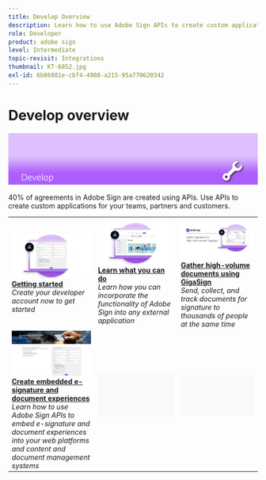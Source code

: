 ```yaml
---
title: Develop Overview
description: Learn how to use Adobe Sign APIs to create custom applications for your teams, partners and customers
role: Developer
product: adobe sign
level: Intermediate
topic-revisit: Integrations
thumbnail: KT-6852.jpg
exl-id: 6b86081e-cbf4-4988-a215-95a770620342
---
```

# Develop overview

![Sign Develop Image](../assets/Hero-Develop.png)

40% of agreements in Adobe Sign are created using APIs. Use APIs to create custom applications for your teams, partners and customers.

<table style="table-layout:fixed">
<tr>
  <td>
    <a href="https://www.adobe.io/apis/documentcloud/sign.html" target="_blank">
      <img alt="Start" src="../assets/Develop_Getting-Started.png" />
    </a>
    <div>
    <a href="https://www.adobe.io/apis/documentcloud/sign.html" target="_blank"><strong>Getting started</strong></a>
    <br>
    <em>Create your developer account now to get started</em>
  </td>
  <td>
    <a href="https://www.adobe.io/apis/documentcloud/sign/docs.html" target="_blank">
      <img alt="Learn" src="../assets/Develop_Learn.png" />
    </a>
    <div>
    <a href="https://www.adobe.io/apis/documentcloud/sign/docs.html" target="_blank"><strong>Learn what you can do</strong></a>
    <br>
    <em>Learn how you can incorporate the functionality of Adobe Sign into any external application</em>
  </td>  
  <td>
    <a href="gigasign.md">
      <img alt="Gather high-volume documents using GigaSign" src="../assets/gigasign.jpg" />
    </a>
    <div>
    <a href="gigasign.md"><strong>Gather high-volume documents using GigaSign</strong></a>
    <br>
    <em>Send, collect, and track documents for signature to thousands of people at the same time</em>
  </td>
</tr>
<tr>
  <td>
    <a href="embeddedesignature.md">
      <img alt="Create embedded e-signature and document experiences" src="assets/embeddedesignature/EmbedPart1_thumb.png" />
    </a>
    <div>
    <a href="embeddedesignature.md"><strong>Create embedded e-signature and document experiences</strong></a>
    <br>
    <em>Learn how to use Adobe Sign APIs to embed e-signature and document experiences into your web platforms and content and document management systems</em>
  </td>
  <td>
    <img alt="Spacer" src="../assets/Grayspacer.png" />
    <div>
    <br>
  </td>
  <td>
    <img alt="Spacer" src="../assets/Grayspacer.png" />
    <div>
    <br>
  </td>
</tr>
</table>
